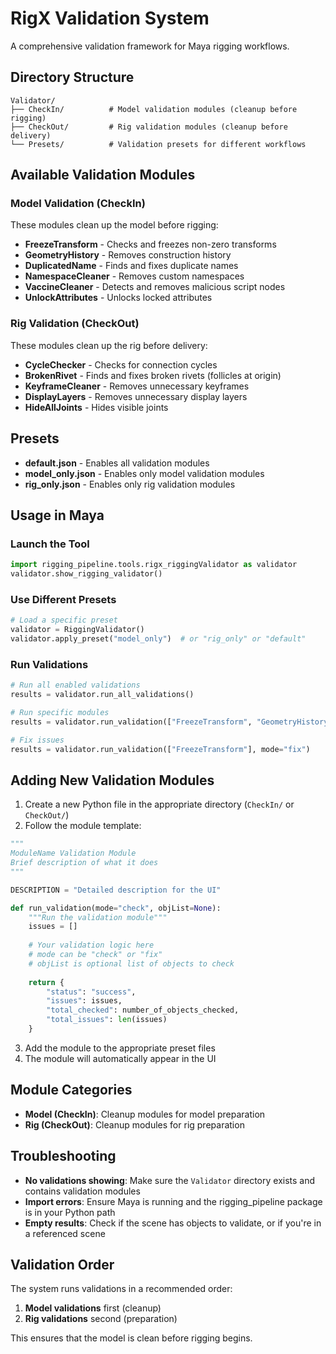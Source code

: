 # RigX Validation System

A comprehensive validation framework for Maya rigging workflows.

## Directory Structure

```
Validator/
├── CheckIn/          # Model validation modules (cleanup before rigging)
├── CheckOut/         # Rig validation modules (cleanup before delivery)
└── Presets/          # Validation presets for different workflows
```

## Available Validation Modules

### Model Validation (CheckIn)
These modules clean up the model before rigging:

- **FreezeTransform** - Checks and freezes non-zero transforms
- **GeometryHistory** - Removes construction history
- **DuplicatedName** - Finds and fixes duplicate names
- **NamespaceCleaner** - Removes custom namespaces
- **VaccineCleaner** - Detects and removes malicious script nodes
- **UnlockAttributes** - Unlocks locked attributes

### Rig Validation (CheckOut)
These modules clean up the rig before delivery:

- **CycleChecker** - Checks for connection cycles
- **BrokenRivet** - Finds and fixes broken rivets (follicles at origin)
- **KeyframeCleaner** - Removes unnecessary keyframes
- **DisplayLayers** - Removes unnecessary display layers
- **HideAllJoints** - Hides visible joints

## Presets

- **default.json** - Enables all validation modules
- **model_only.json** - Enables only model validation modules
- **rig_only.json** - Enables only rig validation modules

## Usage in Maya

### Launch the Tool
```python
import rigging_pipeline.tools.rigx_riggingValidator as validator
validator.show_rigging_validator()
```

### Use Different Presets
```python
# Load a specific preset
validator = RiggingValidator()
validator.apply_preset("model_only")  # or "rig_only" or "default"
```

### Run Validations
```python
# Run all enabled validations
results = validator.run_all_validations()

# Run specific modules
results = validator.run_validation(["FreezeTransform", "GeometryHistory"], mode="check")

# Fix issues
results = validator.run_validation(["FreezeTransform"], mode="fix")
```

## Adding New Validation Modules

1. Create a new Python file in the appropriate directory (`CheckIn/` or `CheckOut/`)
2. Follow the module template:

```python
"""
ModuleName Validation Module
Brief description of what it does
"""

DESCRIPTION = "Detailed description for the UI"

def run_validation(mode="check", objList=None):
    """Run the validation module"""
    issues = []
    
    # Your validation logic here
    # mode can be "check" or "fix"
    # objList is optional list of objects to check
    
    return {
        "status": "success",
        "issues": issues,
        "total_checked": number_of_objects_checked,
        "total_issues": len(issues)
    }
```

3. Add the module to the appropriate preset files
4. The module will automatically appear in the UI

## Module Categories

- **Model (CheckIn)**: Cleanup modules for model preparation
- **Rig (CheckOut)**: Cleanup modules for rig preparation

## Troubleshooting

- **No validations showing**: Make sure the `Validator` directory exists and contains validation modules
- **Import errors**: Ensure Maya is running and the rigging_pipeline package is in your Python path
- **Empty results**: Check if the scene has objects to validate, or if you're in a referenced scene

## Validation Order

The system runs validations in a recommended order:
1. **Model validations** first (cleanup)
2. **Rig validations** second (preparation)

This ensures that the model is clean before rigging begins.
